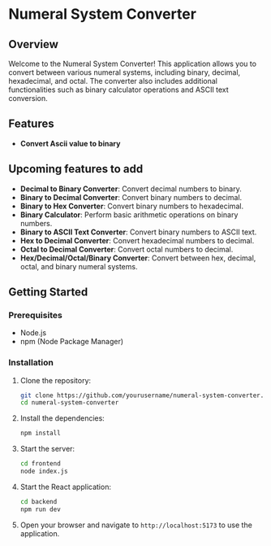 # Numeral System Converter

## Overview

Welcome to the Numeral System Converter! This application allows you to convert between various numeral systems, including binary, decimal, hexadecimal, and octal. The converter also includes additional functionalities such as binary calculator operations and ASCII text conversion.

## Features
- **Convert Ascii value to binary**

## Upcoming features to add

- **Decimal to Binary Converter**: Convert decimal numbers to binary.
- **Binary to Decimal Converter**: Convert binary numbers to decimal.
- **Binary to Hex Converter**: Convert binary numbers to hexadecimal.
- **Binary Calculator**: Perform basic arithmetic operations on binary numbers.
- **Binary to ASCII Text Converter**: Convert binary numbers to ASCII text.
- **Hex to Decimal Converter**: Convert hexadecimal numbers to decimal.
- **Octal to Decimal Converter**: Convert octal numbers to decimal.
- **Hex/Decimal/Octal/Binary Converter**: Convert between hex, decimal, octal, and binary numeral systems.

## Getting Started

### Prerequisites

- Node.js
- npm (Node Package Manager)

### Installation

1. Clone the repository:
    ```bash
    git clone https://github.com/yourusername/numeral-system-converter.git
    cd numeral-system-converter
    ```

2. Install the dependencies:
    ```bash
    npm install
    ```

3. Start the server:
    ```bash
    cd frontend
    node index.js
    ```

4. Start the React application:
    ```bash
    cd backend
    npm run dev
    ```

5. Open your browser and navigate to `http://localhost:5173` to use the application.
